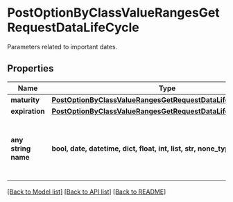 # PostOptionByClassValueRangesGetRequestDataLifeCycle

Parameters related to important dates.

## Properties
Name | Type | Description | Notes
------------ | ------------- | ------------- | -------------
**maturity** | [**PostOptionByClassValueRangesGetRequestDataLifeCycleMaturity**](PostOptionByClassValueRangesGetRequestDataLifeCycleMaturity.md) |  | [optional] 
**expiration** | [**PostOptionByClassValueRangesGetRequestDataLifeCycleExpiration**](PostOptionByClassValueRangesGetRequestDataLifeCycleExpiration.md) |  | [optional] 
**any string name** | **bool, date, datetime, dict, float, int, list, str, none_type** | any string name can be used but the value must be the correct type | [optional]

[[Back to Model list]](../README.md#documentation-for-models) [[Back to API list]](../README.md#documentation-for-api-endpoints) [[Back to README]](../README.md)


